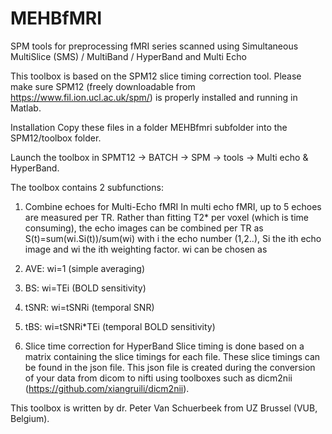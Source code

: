 # MEHBfMRI
SPM tools for preprocessing fMRI series scanned using Simultaneous MultiSlice (SMS) / MultiBand / HyperBand and Multi Echo

This toolbox is based on the SPM12 slice timing correction tool. Please make sure SPM12 (freely downloadable from https://www.fil.ion.ucl.ac.uk/spm/) is properly installed and running in Matlab.

Installation
Copy these files in a folder MEHBfmri subfolder into the SPM12/toolbox folder.

Launch the toolbox in SPMT12 -> BATCH -> SPM -> tools -> Multi echo & HyperBand.

The toolbox contains 2 subfunctions:
1. Combine echoes for Multi-Echo fMRI
In multi echo fMRI, up to 5 echoes are measured per TR. Rather than fitting T2* per voxel (which is time consuming), the echo images can be combined per TR as S(t)=sum(wi.Si(t))/sum(wi) with i the echo number (1,2..), Si the ith echo image and wi the ith weighting factor. wi can be chosen as
  1. AVE: wi=1 (simple averaging)
  2. BS: wi=TEi (BOLD sensitivity)
  3. tSNR: wi=tSNRi (temporal SNR)
  4. tBS: wi=tSNRi*TEi (temporal BOLD sensitivity)

2. Slice time correction for HyperBand
Slice timing is done based on a matrix containing the slice timings for each file. These slice timings can be found in the json file. This json file is created during the conversion of your data from dicom to nifti using toolboxes such as dicm2nii (https://github.com/xiangruili/dicm2nii).

This toolbox is written by dr. Peter Van Schuerbeek from UZ Brussel (VUB, Belgium). 
